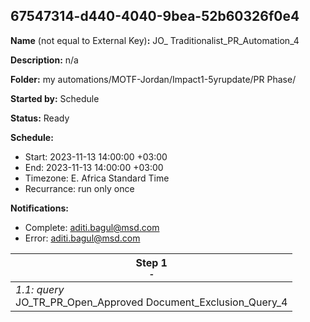 ## 67547314-d440-4040-9bea-52b60326f0e4

**Name** (not equal to External Key)**:** JO_ Traditionalist_PR_Automation_4

**Description:** n/a

**Folder:** my automations/MOTF-Jordan/Impact1-5yrupdate/PR Phase/

**Started by:** Schedule

**Status:** Ready

**Schedule:**

* Start: 2023-11-13 14:00:00 +03:00
* End: 2023-11-13 14:00:00 +03:00
* Timezone: E. Africa Standard Time
* Recurrance: run only once

**Notifications:**

* Complete: aditi.bagul@msd.com
* Error: aditi.bagul@msd.com

| Step 1<br>_<small>-</small>_ |
| --- |
| _1.1: query_<br>JO_TR_PR_Open_Approved Document_Exclusion_Query_4 |
